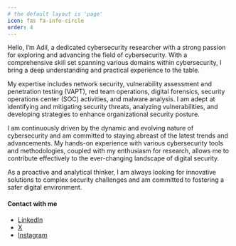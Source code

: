 ```yaml
---
# the default layout is 'page'
icon: fas fa-info-circle
order: 4
---
```


Hello, I’m Adil, a dedicated cybersecurity researcher with a strong passion for exploring and advancing the field of cybersecurity. With a comprehensive skill set spanning various domains within cybersecurity, I bring a deep understanding and practical experience to the table.

My expertise includes network security, vulnerability assessment and penetration testing (VAPT), red team operations, digital forensics, security operations center (SOC) activities, and malware analysis. I am adept at identifying and mitigating security threats, analyzing vulnerabilities, and developing strategies to enhance organizational security posture.

I am continuously driven by the dynamic and evolving nature of cybersecurity and am committed to staying abreast of the latest trends and advancements. My hands-on experience with various cybersecurity tools and methodologies, coupled with my enthusiasm for research, allows me to contribute effectively to the ever-changing landscape of digital security.

As a proactive and analytical thinker, I am always looking for innovative solutions to complex security challenges and am committed to fostering a safer digital environment.

#### Contact with me 

- [LinkedIn](https://www.linkedin.com/in/adil-emmi/)
- [X](https://x.com/adil_emmi)
- [Instagram](https://www.instagram.com/adilemmi/)

